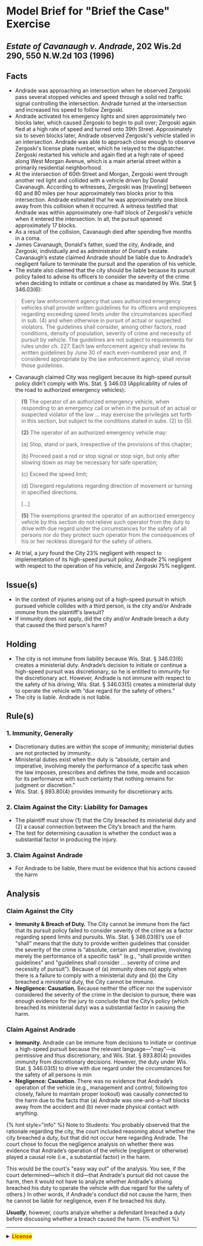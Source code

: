 # Model Brief for "Brief the Case" Exercise

## _Estate of Cavanaugh v. Andrade_, 202 Wis.2d 290, 550 N.W.2d 103 (1996)&#x20;

## **Facts**

* Andrade was approaching an intersection when he observed Zergoski pass several stopped vehicles and speed through a solid red traffic signal controlling the intersection. Andrade turned at the intersection and increased his speed to follow Zergoski.
* Andrade activated his emergency lights and siren approximately two blocks later, which caused Zergoski to begin to pull over; Zergoski again fled at a high rate of speed and turned onto 39th Street. Approximately six to seven blocks later, Andrade observed Zergoski's vehicle stalled in an intersection. Andrade was able to approach close enough to observe Zergoski's license plate number, which he relayed to the dispatcher. Zergoski restarted his vehicle and again fled at a high rate of speed along West Morgan Avenue, which is a main arterial street within a primarily residential neighborhood.
* At the intersection of 60th Street and Morgan, Zergoski went through another red light and collided with a vehicle driven by Donald Cavanaugh. According to witnesses, Zergoski was \[traveling] between 60 and 80 miles per hour approximately two blocks prior to this intersection. Andrade estimated that he was approximately one block away from this collision when it occurred. A witness testified that Andrade was within approximately one-half block of Zergoski's vehicle when it entered the intersection. In all, the pursuit spanned approximately 17 blocks.
* &#x20;As a result of the collision, Cavanaugh died after spending five months in a coma.
* James Cavanaugh, Donald's father, sued the city, Andrade, and Zergoski, individually and as administrator of Donald's estate. Cavanaugh’s estate claimed Andrade should be liable due to Andrade’s negligent failure to terminate the pursuit and the operation of his vehicle.&#x20;
* The estate also claimed that the city should be liable because its pursuit policy failed to advise its officers to consider the severity of the crime when deciding to initiate or continue a chase as mandated by Wis. Stat § 346.03(6):

> Every law enforcement agency that uses authorized emergency vehicles shall provide written guidelines for its officers and employees regarding exceeding speed limits under the circumstances specified in sub. (4) and when otherwise in pursuit of actual or suspected violators. The guidelines shall consider, among other factors, road conditions, density of population, severity of crime and necessity of pursuit by vehicle. The guidelines are not subject to requirements for rules under ch. 227. Each law enforcement agency shall review its written guidelines by June 30 of each even-numbered year and, if considered appropriate by the law enforcement agency, shall revise those guidelines.

* Cavanaugh claimed City was negligent because its high-speed pursuit policy didn’t comply with Wis. Stat. § 346.03 (Applicability of rules of the road to authorized emergency vehicles):

> **(1)** The operator of an authorized emergency vehicle, when responding to an emergency call or when in the pursuit of an actual or suspected violator of the law ... may exercise the privileges set forth in this section, but subject to the conditions stated in subs. (2) to (5).
>
> **(2)** The operator of an authorized emergency vehicle may:
>
> &#x20;    (a) Stop, stand or park, irrespective of the provisions of this chapter;
>
> &#x20;    (b) Proceed past a red or stop signal or stop sign, but only after slowing down as may be necessary for safe operation;
>
> &#x20;    (c) Exceed the speed limit;
>
> &#x20;    (d) Disregard regulations regarding direction of movement or turning in specified directions.
>
> \[…]
>
> **(5)** The exemptions granted the operator of an authorized emergency vehicle by this section do not relieve such operator from the duty to drive with due regard under the circumstances for the safety of all persons nor do they protect such operator from the consequences of his or her reckless disregard for the safety of others.

* At trial, a jury found the City 23% negligent with respect to implementation of its high-speed pursuit policy, Andrade 2% negligent with respect to the operation of his vehicle, and Zergoski 75% negligent.

## **Issue(s)**

* In the context of injuries arising out of a high-speed pursuit in which pursued vehicle collides with a third person, is the city and/or Andrade immune from the plaintiff's lawsuit?
* If immunity does not apply, did the city and/or Andrade breach a duty that caused the third person's harm?

## **Holding**

* The city is not immune from liability because Wis. Stat. § 346.03(6) creates a ministerial duty. Andrade’s decision to initiate or continue a high-speed pursuit was discretionary, so he is entitled to immunity for the discretionary act. However, Andrade is not immune with respect to the safety of his driving; Wis. Stat. § 346.03(5) creates a ministerial duty to operate the vehicle with “due regard for the safety of others.”
* The city is liable. Andrade is not liable.

## **Rule(s)**

### 1. Immunity, Generally

* Discretionary duties are within the scope of immunity; ministerial duties are not protected by immunity.
* Ministerial duties exist when the duty is “absolute, certain and imperative, involving merely the performance of a specific task when the law imposes, prescribes and defines the time, mode and occasion for its performance with such certainty that nothing remains for judgment or discretion."
* Wis. Stat. § 893.80(4) provides immunity for discretionary acts.

### 2. Claim Against the City: Liability for Damages

* The plaintiff must show (1) that the City breached its ministerial duty and (2) a causal connection between the City’s breach and the harm.
* The test for determining causation is whether the conduct was a substantial factor in producing the injury.

### 3. Claim Against Andrade

* For Andrade to be liable, there must be evidence that his actions caused the harm&#x20;

## **Analysis**

### Claim Against the City

* **Immunity & Breach of Duty.** The City cannot be immune from the fact that its pursuit policy failed to consider severity of the crime as a factor regarding speed limits and pursuits. Wis. Stat. § 346.03(6)’s use of "shall" means that the duty to provide written guidelines that consider the severity of the crime is “absolute, certain and imperative, involving merely the performance of a specific task" (e.g., "shall provide written guidelines" and "guidelines shall consider ... severity of crime and necessity of pursuit"). Because of (a) immunity does not apply when there is a failure to comply with a ministerial duty and (b) the City breached a ministerial duty, the City cannot be immune.&#x20;
* **Negligence: Causation.** Because neither the officer nor the supervisor considered the severity of the crime in the decision to pursue, there was enough evidence for the jury to conclude that the City’s policy (which breached its ministerial duty) was a substantial factor in causing the harm.

### Claim Against Andrade

* **Immunity.** Andrade can be immune from decisions to initiate or continue a high-speed pursuit because the relevant language—"may"—is permissive and thus discretionary, and Wis. Stat. § 893.80(4) provides immunity from discretionary decisions. However, the duty under Wis. Stat. § 346.03(5) to drive with due regard under the circumstances for the safety of all persons is min
* **Negligence: Causation.** There was no evidence that Andrade’s operation of the vehicle (e.g., management and control, following too closely, failure to maintain proper lookout) was causally connected to the harm due to the facts that (a) Andrade was one-and-a-half blocks away from the accident and (b) never made physical contact with anything.

{% hint style="info" %}
Note to Students: You probably observed that the rationale regarding the city, the court included reasoning about whether the city breached a duty, but that did not occur here regarding Andrade. The court chose to focus the negligence analysis on whether there was evidence that Andrade’s operation of the vehicle (negligent or otherwise) played a causal role (i.e., a substantial factor) in the harm.&#x20;

This would be the court's "easy way out" of the analysis. You see, if the court determined—which it did—that Andrade's pursuit did not cause the harm, then it would not have to analyze whether Andrade's driving breached his duty to operate the vehicle with due regard for the safety of others.) In other words, if Andrade's conduct did not cause the harm, then he cannot be liable for negligence, even if he breached his duty.&#x20;

_**Usually**_, however, courts analyze whether a defendant breached a duty before discussing whether a breach caused the harm.
{% endhint %}

***

<details>

<summary><mark style="color:red;"><strong>License</strong></mark></summary>

[ <img src="https://chooser-beta.creativecommons.org/img/cc-logo.f0ab4ebe.svg" alt="" data-size="line"><img src="https://chooser-beta.creativecommons.org/img/cc-by.21b728bb.svg" alt="" data-size="line"><img src="https://chooser-beta.creativecommons.org/img/cc-nc.218f18fc.svg" alt="" data-size="line"><img src="https://chooser-beta.creativecommons.org/img/cc-sa.d1572b71.svg" alt="" data-size="line">](https://creativecommons.org/licenses/by-nc-sa/4.0/?ref=chooser-v1)

[Model Brief for Brief the Case Exercise](broken-reference) © 2024 by Matthew L. Mac Kelly is licensed under [CC BY-NC-SA 4.0](https://creativecommons.org/licenses/by-nc-sa/4.0/?ref=chooser-v1), except where otherwise noted.

</details>
